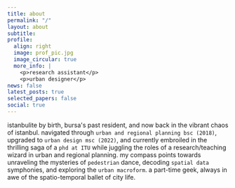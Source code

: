 ```yaml
---
title: about
permalink: "/"
layout: about
subtitle:
profile:
  align: right
  image: prof_pic.jpg
  image_circular: true
  more_info: |
    <p>research assistant</p>
    <p>urban designer</p>
news: false
latest_posts: true
selected_papers: false
social: true
---
```


istanbulite by birth, bursa's past resident, and now back in the vibrant chaos of istanbul. navigated through `urban and regional planning bsc (2018)`, upgraded to `urban design msc (2022)`, and currently embroiled in the thrilling saga of a `phd at ITU` while juggling the roles of a research/teaching wizard in urban and regional planning. my compass points towards unraveling the mysteries of `pedestrian` dance, decoding `spatial data` symphonies, and exploring the `urban macroform`. a part-time geek, always in awe of the spatio-temporal ballet of city life.
